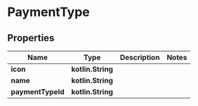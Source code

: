 
# PaymentType

## Properties
Name | Type | Description | Notes
------------ | ------------- | ------------- | -------------
**icon** | **kotlin.String** |  | 
**name** | **kotlin.String** |  | 
**paymentTypeId** | **kotlin.String** |  | 



